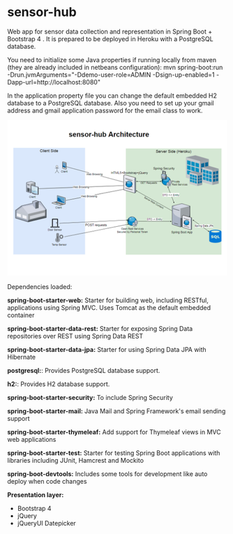 # sensor-hub
Web app for sensor data collection and representation in Spring Boot + Bootstrap 4 . 
It is prepared to be deployed in Heroku with a PostgreSQL database.

You need to initialize some Java properties if running locally from maven (they are already included in netbeans configuration): 
mvn spring-boot:run -Drun.jvmArguments="-Ddemo-user-role=ADMIN -Dsign-up-enabled=1 -Dapp-url=http://localhost:8080"

In the application property file you can change the default embedded H2 database to a PostgreSQL database. 
Also you need to set up your gmail address and gmail application password for the email class to work.

![Diagram](sensor-hub-architecture.PNG)

Dependencies loaded:

**spring-boot-starter-web:**
Starter for building web, including RESTful, applications using Spring MVC. Uses Tomcat as the default embedded container

**spring-boot-starter-data-rest:**
Starter for exposing Spring Data repositories over REST using Spring Data REST

**spring-boot-starter-data-jpa:**
Starter for using Spring Data JPA with Hibernate

**postgresql:**:
Provides PostgreSQL database support.

**h2:**:
Provides H2 database support.

**spring-boot-starter-security:**
To include Spring Security

**spring-boot-starter-mail:**
Java Mail and Spring Framework's email sending support

**spring-boot-starter-thymeleaf:**
Add support for Thymeleaf views in MVC web applications 

**spring-boot-starter-test:**
Starter for testing Spring Boot applications with libraries including JUnit, Hamcrest and Mockito

**spring-boot-devtools:**
Includes some tools for development like auto deploy when code changes
    
**Presentation layer:**
  * Bootstrap 4
  * jQuery
  * jQueryUI Datepicker 
